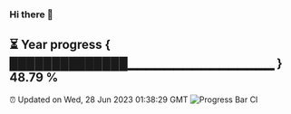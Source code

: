 ### Hi there 👋
⏳ Year progress { ██████████████▁▁▁▁▁▁▁▁▁▁▁▁▁▁▁▁ } 48.79 %
---
⏰ Updated on Wed, 28 Jun 2023 01:38:29 GMT
![Progress Bar CI](https://github.com/liununu/liununu/workflows/Progress%20Bar%20CI/badge.svg)
